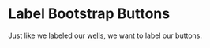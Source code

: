 # Label Bootstrap Buttons
Just like we labeled our [wells](Challenge-Label-Bootstrap-Wells), we want to label our buttons.
